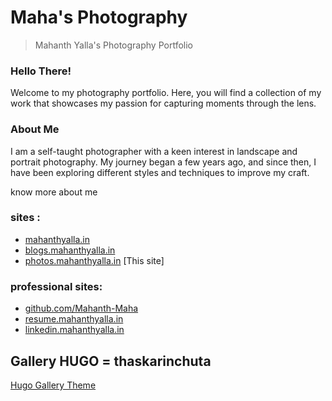 # Maha's Photography 
> Mahanth Yalla's Photography Portfolio

### Hello There! 
Welcome to my photography portfolio. Here, you will find a collection of my work that showcases my passion for capturing moments through the lens.

### About Me
I am a self-taught photographer with a keen interest in landscape and portrait photography. My journey began a few years ago, and since then, I have been exploring different styles and techniques to improve my craft.

know more about me

### sites : 

- [mahanthyalla.in](https://mahanthyalla.in)
- [blogs.mahanthyalla.in](https://blogs.mahanthyalla.in)
- [photos.mahanthyalla.in](https://photos.mahanthyalla.in) [This site]


### professional sites:

- [github.com/Mahanth-Maha](https://github.com/Mahanth-Maha)
- [resume.mahanthyalla.in](https://resume.mahanthyalla.in)
- [linkedin.mahanthyalla.in](https://linkedin.com/in/mahanthyalla)


## Gallery HUGO = thaskarinchuta

[Hugo Gallery Theme](https://github.com/nicokaiser/hugo-theme-gallery)